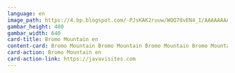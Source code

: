 ```yaml
---
language: en
image_path: https://4.bp.blogspot.com/-PJsKAK2ruuw/WQQ78vEN4_I/AAAAAAAAfeg/aiBe_mBL0YMzpvLKtcVt6RDf3W8uGCCiwCLcB/s1600/indonesia_1904349_64_xuCCN.jpg
gambar_height: 480
gambar_width: 640
card-title: Bromo Mountain en
content-card: Bromo Mountain Bromo Mountain Bromo Mountain Bromo Mountain Bromo Mountain en
card-action: Bromo Mountain en
card-action-link: https://javavisites.com
---
```

